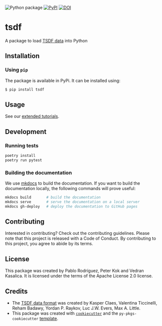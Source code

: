 
![Python package](https://github.com/biomarkersparkinson/tsdf/workflows/Python%20package/badge.svg)
[![PyPI](https://img.shields.io/pypi/v/tsdf.svg)](https://pypi.python.org/pypi/tsdf/)
[![DOI](https://zenodo.org/badge/DOI/10.5281/zenodo.7867900.svg)](https://doi.org/10.5281/zenodo.7867900)

# tsdf

A package to load [TSDF data](https://arxiv.org/abs/2211.11294) into Python

## Installation

### Using `pip`

The package is available in PyPi. It can be installed using:

```bash
$ pip install tsdf
```

## Usage

See our [extended tutorials](https://biomarkersparkinson.github.io/tsdf/).

## Development

### Running tests

```bash
poetry install
poetry run pytest
```

### Building the documentation

We use [mkdocs](https://www.mkdocs.org/) to build the documentation. If you want to build the documentation locally, the following commands will prove useful:

```bash
mkdocs build       # build the documentation
mkdocs serve       # serve the documentation on a local server
mkdocs gh-deploy   # deploy the documentation to GitHub pages
```

## Contributing

Interested in contributing? Check out the contributing guidelines. Please note that this project is released with a Code of Conduct. By contributing to this project, you agree to abide by its terms.

## License

This package was created by Pablo Rodríguez, Peter Kok and Vedran Kasalica. It is licensed under the terms of the Apache License 2.0 license.

## Credits

- The [TSDF data format](https://arxiv.org/abs/2211.11294) was created by Kasper Claes, Valentina Ticcinelli, Reham Badawy, Yordan P. Raykov, Luc J.W. Evers, Max A. Little.
- This package was created with [`cookiecutter`](https://cookiecutter.readthedocs.io/en/latest/) and the `py-pkgs-cookiecutter` [template](https://github.com/py-pkgs/py-pkgs-cookiecutter).
